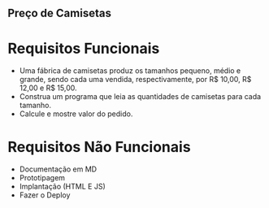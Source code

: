 ## Preço de Camisetas

# Requisitos Funcionais
* Uma fábrica de camisetas produz os tamanhos pequeno, médio e grande, sendo cada uma vendida, respectivamente, por R$ 10,00, R$ 12,00 e R$ 15,00.
* Construa um programa que leia as quantidades de camisetas para cada tamanho.
* Calcule e mostre valor do pedido.

# Requisitos Não Funcionais
* Documentação em MD
* Prototipagem
* Implantação (HTML E JS)
* Fazer o Deploy